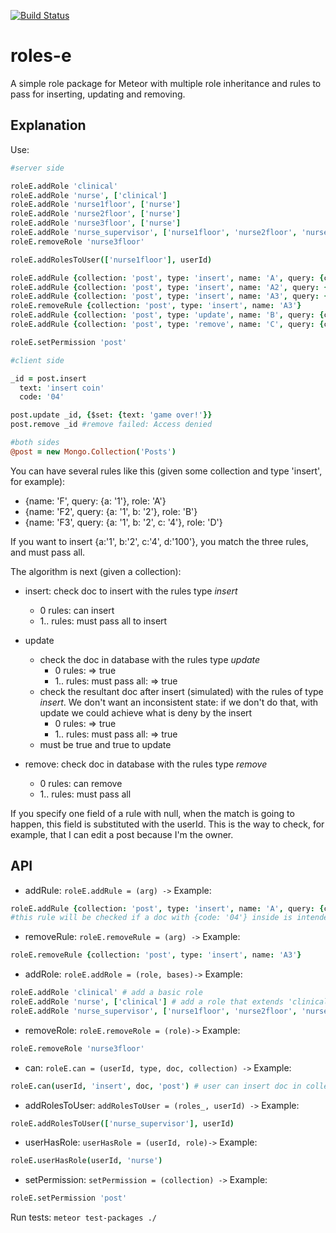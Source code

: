 [![Build Status](https://travis-ci.org/miguelalarcos/roles-e.svg)](https://travis-ci.org/miguelalarcos/roles-e)

roles-e
=======

A simple role package for Meteor with multiple role inheritance and rules to pass for inserting, updating and removing.

Explanation
-----------

Use:
```coffee
#server side

roleE.addRole 'clinical'
roleE.addRole 'nurse', ['clinical']
roleE.addRole 'nurse1floor', ['nurse']
roleE.addRole 'nurse2floor', ['nurse']
roleE.addRole 'nurse3floor', ['nurse']
roleE.addRole 'nurse_supervisor', ['nurse1floor', 'nurse2floor', 'nurse3floor']
roleE.removeRole 'nurse3floor'

roleE.addRolesToUser(['nurse1floor'], userId)

roleE.addRule {collection: 'post', type: 'insert', name: 'A', query: {code: '04'}, role: 'clinical'}
roleE.addRule {collection: 'post', type: 'insert', name: 'A2', query: {code: '05'}, role: 'clinical'}
roleE.addRule {collection: 'post', type: 'insert', name: 'A3', query: {code: '06'}, role: 'clinical'}
roleE.removeRule {collection: 'post', type: 'insert', name: 'A3'}
roleE.addRule {collection: 'post', type: 'update', name: 'B', query: {code: '04'}, role: 'clinical'}
roleE.addRule {collection: 'post', type: 'remove', name: 'C', query: {code: '04'}, role: 'nurse_supervisor'}

roleE.setPermission 'post'

#client side

_id = post.insert
  text: 'insert coin'
  code: '04'

post.update _id, {$set: {text: 'game over!'}}
post.remove _id #remove failed: Access denied

#both sides
@post = new Mongo.Collection('Posts')

```

You can have several rules like this (given some collection and type 'insert', for example):

* {name: 'F', query: {a: '1'}, role: 'A'}
* {name: 'F2', query: {a: '1', b: '2'}, role: 'B'}
* {name: 'F3', query: {a: '1', b: '2', c: '4'}, role: 'D'}

If you want to insert {a:'1', b:'2', c:'4', d:'100'}, you match the three rules, and must pass all.

The algorithm is next (given a collection):

* insert: check doc to insert with the rules type *insert*
  * 0 rules: can insert
  * 1.. rules: must pass all to insert

* update
  * check the doc in database with the rules type *update*
    * 0 rules: => true
    * 1.. rules: must pass all: => true
  * check the resultant doc after insert (simulated) with the rules of type *insert*. We don't want an inconsistent state: if we don't do that, with update we could achieve what is deny by the insert
    * 0 rules: => true
    * 1.. rules: must pass all: => true
  * must be true and true to update

* remove: check doc in database with the rules type *remove*
  * 0 rules: can remove
  * 1.. rules: must pass all

If you specify one field of a rule with null, when the match is going to happen, this field is substituted with the userId. This is the way to check, for example, that I can edit a post because I'm the owner.

API
---
* addRule:
```roleE.addRule = (arg) ->```
Example:
```coffee
roleE.addRule {collection: 'post', type: 'insert', name: 'A', query: {code: '04'}, role: 'clinical'}
#this rule will be checked if a doc with {code: '04'} inside is intended to be inserted. Role 'clinical' has the permission to insert
```

* removeRule:
```roleE.removeRule = (arg) ->```
Example:
```coffee
roleE.removeRule {collection: 'post', type: 'insert', name: 'A3'}
```

* addRole:
```roleE.addRole = (role, bases)->```
Example:
```coffee
roleE.addRole 'clinical' # add a basic role
roleE.addRole 'nurse', ['clinical'] # add a role that extends 'clinical' role
roleE.addRole 'nurse_supervisor', ['nurse1floor', 'nurse2floor', 'nurse3floor'] # multiple inheritance
```

* removeRole:
```roleE.removeRole = (role)->```
Example:
```coffee
roleE.removeRole 'nurse3floor'
```

* can:
```roleE.can = (userId, type, doc, collection) ->```
Example:
```coffee
roleE.can(userId, 'insert', doc, 'post') # user can insert doc in collection post?
```

* addRolesToUser:
```addRolesToUser = (roles_, userId) ->```
Example:
```coffee
roleE.addRolesToUser(['nurse_supervisor'], userId)
```

* userHasRole:
```userHasRole = (userId, role)->```
Example:
```coffee
roleE.userHasRole(userId, 'nurse')
```

* setPermission:
```setPermission = (collection) ->```
Example:
```coffee
roleE.setPermission 'post'
```

Run tests:
  ```meteor test-packages ./```